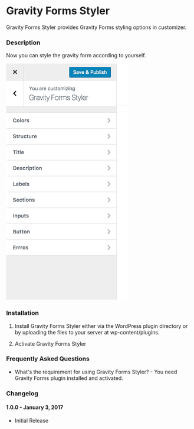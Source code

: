 # Gravity Forms Styler
Gravity Forms Styler provides Gravity Forms styling options in customizer.

### Description ###
Now you can style the gravity form according to yourself.

![gravityforms styler](https://raw.githubusercontent.com/jainnidhi/gravity-form-styler/master/screenshot.png)

### Installation ###

1. Install Gravity Forms Styler either via the WordPress plugin directory or by uploading the files to your server at wp-content/plugins.

2. Activate Gravity Forms Styler

### Frequently Asked Questions ###
*   What's the requirement for using Gravity Forms Styler? - You need Gravity Forms plugin installed and activated.

### Changelog ###

#### 1.0.0 - January 3, 2017 ####
*   Initial Release
